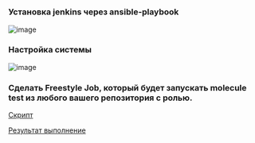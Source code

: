 #
### Установка jenkins через ansible-playbook
![image](https://github.com/user-attachments/assets/0c7c2398-863a-45e5-841f-3d0978a08fa7)

### Настройка системы
![image](https://github.com/user-attachments/assets/c465433c-4c12-4d25-9de9-f8dd2a096864)

### Сделать Freestyle Job, который будет запускать molecule test из любого вашего репозитория с ролью.
[Скрипт](https://github.com/user-attachments/assets/45a2667d-42bc-43bb-8eeb-65c7c197e940)

[Результат выполнение](https://github.com/user-attachments/assets/4dd310ad-3fdc-4260-9474-e7ae3d268ea3)
